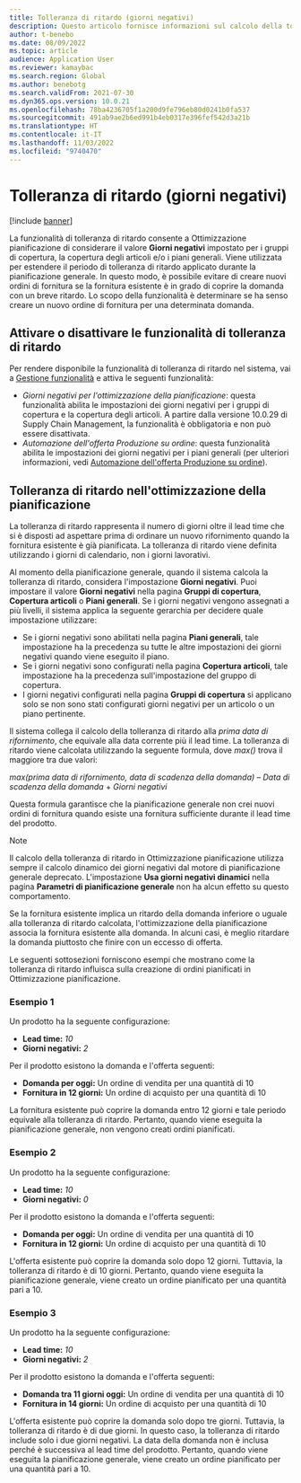 ```yaml
---
title: Tolleranza di ritardo (giorni negativi)
description: Questo articolo fornisce informazioni sul calcolo della tolleranza di ritardo e su come influisce sulla creazione degli ordini pianificati in Ottimizzazione pianificazione.
author: t-benebo
ms.date: 08/09/2022
ms.topic: article
audience: Application User
ms.reviewer: kamaybac
ms.search.region: Global
ms.author: benebotg
ms.search.validFrom: 2021-07-30
ms.dyn365.ops.version: 10.0.21
ms.openlocfilehash: 78ba4236705f1a200d9fe796eb80d0241b0fa537
ms.sourcegitcommit: 491ab9ae2b6ed991b4eb0317e396fef542d3a21b
ms.translationtype: HT
ms.contentlocale: it-IT
ms.lasthandoff: 11/03/2022
ms.locfileid: "9740470"
---
```

# <a name="delay-tolerance-negative-days"></a>Tolleranza di ritardo (giorni negativi)
<!-- KFM: Split topic into PO and classic -->

[!include [banner](../../includes/banner.md)]

La funzionalità di tolleranza di ritardo consente a Ottimizzazione pianificazione di considerare il valore **Giorni negativi** impostato per i gruppi di copertura, la copertura degli articoli e/o i piani generali. Viene utilizzata per estendere il periodo di tolleranza di ritardo applicato durante la pianificazione generale. In questo modo, è possibile evitare di creare nuovi ordini di fornitura se la fornitura esistente è in grado di coprire la domanda con un breve ritardo. Lo scopo della funzionalità è determinare se ha senso creare un nuovo ordine di fornitura per una determinata domanda.

## <a name="turn-delay-tolerance-features-on-or-off"></a>Attivare o disattivare le funzionalità di tolleranza di ritardo

Per rendere disponibile la funzionalità di tolleranza di ritardo nel sistema, vai a [Gestione funzionalità](../../../fin-ops-core/fin-ops/get-started/feature-management/feature-management-overview.md) e attiva le seguenti funzionalità:

- *Giorni negativi per l'ottimizzazione della pianificazione*: questa funzionalità abilita le impostazioni dei giorni negativi per i gruppi di copertura e la copertura degli articoli. A partire dalla versione 10.0.29 di Supply Chain Management, la funzionalità è obbligatoria e non può essere disattivata.
- *Automazione dell'offerta Produzione su ordine*: questa funzionalità abilita le impostazioni dei giorni negativi per i piani generali (per ulteriori informazioni, vedi [Automazione dell'offerta Produzione su ordine](../make-to-order-supply-automation.md)).

## <a name="delay-tolerance-in-planning-optimization"></a>Tolleranza di ritardo nell'ottimizzazione della pianificazione

La tolleranza di ritardo rappresenta il numero di giorni oltre il lead time che si è disposti ad aspettare prima di ordinare un nuovo rifornimento quando la fornitura esistente è già pianificata. La tolleranza di ritardo viene definita utilizzando i giorni di calendario, non i giorni lavorativi.

Al momento della pianificazione generale, quando il sistema calcola la tolleranza di ritardo, considera l'impostazione **Giorni negativi**. Puoi impostare il valore **Giorni negativi** nella pagina **Gruppi di copertura**, **Copertura articoli** o **Piani generali**. Se i giorni negativi vengono assegnati a più livelli, il sistema applica la seguente gerarchia per decidere quale impostazione utilizzare:

- Se i giorni negativi sono abilitati nella pagina **Piani generali**, tale impostazione ha la precedenza su tutte le altre impostazioni dei giorni negativi quando viene eseguito il piano.
- Se i giorni negativi sono configurati nella pagina **Copertura articoli**, tale impostazione ha la precedenza sull'impostazione del gruppo di copertura.
- I giorni negativi configurati nella pagina **Gruppi di copertura** si applicano solo se non sono stati configurati giorni negativi per un articolo o un piano pertinente.

Il sistema collega il calcolo della tolleranza di ritardo alla *prima data di rifornimento*, che equivale alla data corrente più il lead time. La tolleranza di ritardo viene calcolata utilizzando la seguente formula, dove *max()* trova il maggiore tra due valori:

*max(prima data di rifornimento, data di scadenza della domanda)* – *Data di scadenza della domanda* + *Giorni negativi*

Questa formula garantisce che la pianificazione generale non crei nuovi ordini di fornitura quando esiste una fornitura sufficiente durante il lead time del prodotto.

> [!NOTE]
> Il calcolo della tolleranza di ritardo in Ottimizzazione pianificazione utilizza sempre il calcolo dinamico dei giorni negativi dal motore di pianificazione generale deprecato. L'impostazione **Usa giorni negativi dinamici** nella pagina **Parametri di pianificazione generale** non ha alcun effetto su questo comportamento.

Se la fornitura esistente implica un ritardo della domanda inferiore o uguale alla tolleranza di ritardo calcolata, l'ottimizzazione della pianificazione associa la fornitura esistente alla domanda. In alcuni casi, è meglio ritardare la domanda piuttosto che finire con un eccesso di offerta.

Le seguenti sottosezioni forniscono esempi che mostrano come la tolleranza di ritardo influisca sulla creazione di ordini pianificati in Ottimizzazione pianificazione.

### <a name="example-1"></a>Esempio 1

Un prodotto ha la seguente configurazione:

- **Lead time:** *10*
- **Giorni negativi:** *2*

Per il prodotto esistono la domanda e l'offerta seguenti:

- **Domanda per oggi:** Un ordine di vendita per una quantità di 10
- **Fornitura in 12 giorni:** Un ordine di acquisto per una quantità di 10

La fornitura esistente può coprire la domanda entro 12 giorni e tale periodo equivale alla tolleranza di ritardo. Pertanto, quando viene eseguita la pianificazione generale, non vengono creati ordini pianificati.

### <a name="example-2"></a>Esempio 2

Un prodotto ha la seguente configurazione:

- **Lead time:** *10*
- **Giorni negativi:** *0*

Per il prodotto esistono la domanda e l'offerta seguenti:

- **Domanda per oggi:** Un ordine di vendita per una quantità di 10
- **Fornitura in 12 giorni:** Un ordine di acquisto per una quantità di 10

L'offerta esistente può coprire la domanda solo dopo 12 giorni. Tuttavia, la tolleranza di ritardo è di 10 giorni. Pertanto, quando viene eseguita la pianificazione generale, viene creato un ordine pianificato per una quantità pari a 10.

### <a name="example-3"></a>Esempio 3

Un prodotto ha la seguente configurazione:

- **Lead time:** *10*
- **Giorni negativi:** *2*

Per il prodotto esistono la domanda e l'offerta seguenti:

- **Domanda tra 11 giorni oggi:** Un ordine di vendita per una quantità di 10
- **Fornitura in 14 giorni:** Un ordine di acquisto per una quantità di 10

L'offerta esistente può coprire la domanda solo dopo tre giorni. Tuttavia, la tolleranza di ritardo è di due giorni. In questo caso, la tolleranza di ritardo include solo i due giorni negativi. La data della domanda non è inclusa perché è successiva al lead time del prodotto. Pertanto, quando viene eseguita la pianificazione generale, viene creato un ordine pianificato per una quantità pari a 10.
